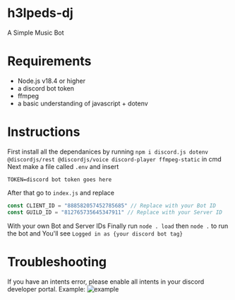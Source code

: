 # h3lpeds-dj
A Simple Music Bot

# Requirements
- Node.js v18.4 or higher
- a discord bot token 
- ffmpeg
- a basic understanding of javascript + dotenv

# Instructions
First install all the dependanices by running `npm i discord.js dotenv @discordjs/rest @discordjs/voice discord-player ffmpeg-static` in cmd
Next make a file called `.env` and insert
```.env
TOKEN=discord bot token goes here
```
After that go to `index.js` and replace 
```.js
const CLIENT_ID = "888582057452785685" // Replace with your Bot ID
const GUILD_ID = "812765735645347911" // Replace with your Server ID
```
With your own Bot and Server IDs
Finally run `node . load` then `node .` to run the bot and You'll see `Logged in as {your discord bot tag}`

# Troubleshooting
If you have an intents error, please enable all intents in your discord developer portal. Example:
![example](https://user-images.githubusercontent.com/75576932/198844538-d9f0d390-b051-4a2d-a5e6-7535b0773156.png)

